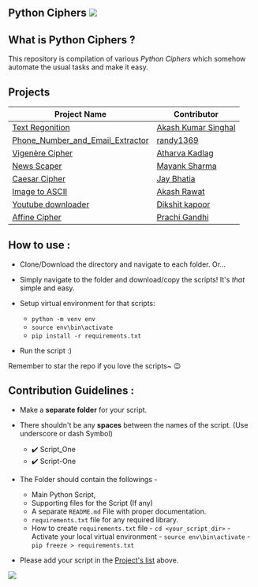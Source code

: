 ## Python Ciphers   [![](https://img.shields.io/badge/Python-v3.7%7Cv3.8%7Cv3.9%20-red)](https://www.python.org/downloads/release/python-370/)

## What is Python Ciphers ?
This repository is compilation of various *Python Ciphers* which somehow automate the usual tasks and make it easy.

## Projects

|Project Name | Contributor|
|--|--|
|[Text Regonition](https://github.com/akashksinghal/Python_Ciphers/tree/master/Text-Regonition)| [Akash Kumar Singhal](https://github.com/akashksinghal)|
|[Phone_Number_and_Email_Extractor](https://github.com/MayankGeek/Python_Ciphers/tree/master/phn_num_and_email_extractor) | [randy1369](https://github.com/randy1369)|
|[Vigenère Cipher](https://github.com/akashksinghal/Python_Ciphers/tree/master/Vigenère-Cipher)| [Atharva Kadlag](https://github.com/atharvakadlag)|
|[News Scaper](https://github.com/MayankGeek/Python_Ciphers/tree/master/News_Scraper)| [Mayank Sharma](https://github.com/MayankGeek)|
|[Caesar Cipher](https://github.com/akashksinghal/Python_Ciphers/tree/master/caesar-cipher)| [Jay Bhatia](https://github.com/jaybhatia55)|
|[Image to ASCII](https://github.com/Akash667/Python_Ciphers/tree/master/Image_to_ASCII)| [Akash Rawat](https://github.com/Akash667)|
|[Youtube downloader](https://github.com/Akash667/Python_Ciphers/tree/master/youtube_downloader)| [Dikshit kapoor](https://github.com/Dikshit-Kapoor)|
|[Affine Cipher](https://github.com/pgandhi03/Python_Ciphers/tree/master/Affine%20Cipher)| [Prachi Gandhi](https://github.com/pgandhi03)|


## How to use :

- Clone/Download the directory and navigate to each folder. Or...
- Simply navigate to the folder and download/copy the scripts! It's *that* simple and easy.
- Setup virtual environment for that scripts:
    - `python -m venv env`
    - `source env\bin\activate`
    - `pip install -r requirements.txt`

- Run the script :)

Remember to star the repo if you love the scripts~ :wink:

## Contribution Guidelines :
- Make a **separate folder** for your script.
- There shouldn't be any **spaces** between the names of the script. (Use underscore or dash Symbol)
	- :heavy_check_mark: Script_One
	- :heavy_check_mark: Script-One

- The Folder should contain the followings -
	- Main Python Script,
	- Supporting files for the Script (If any)
	-  A separate `README.md` File with proper documentation.
    - `requirements.txt` file for any required library.
    - How to create `requirements.txt` file
            - `cd <your_script_dir>`
            - Activate your local virtual environment
                - `source env\bin\activate`
            - `pip freeze > requirements.txt`

- Please add your script in the [Project's list](https://github.com/akashksinghal/Python_Ciphers#Projects) above.

[![](https://img.shields.io/badge/Made%20With%20❤️%20By-@akashksinghal%20and%20@akshat80-red)](https://github.com/akashksinghal/Python_Ciphers)
